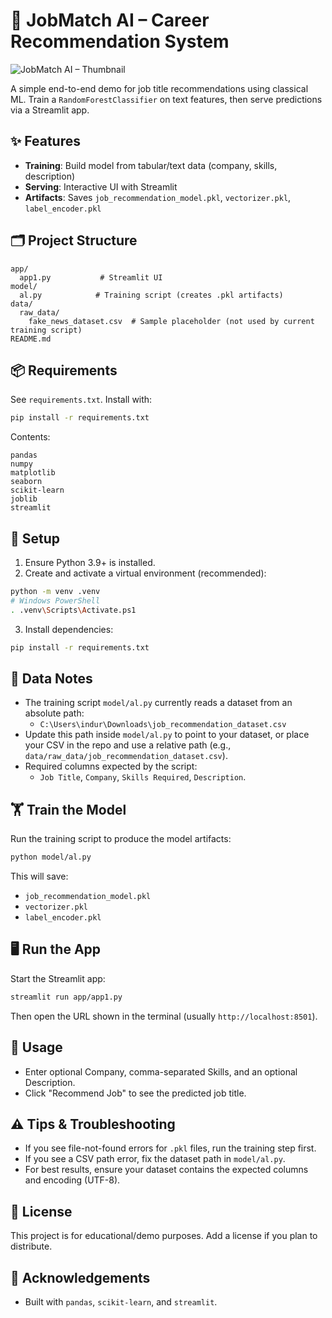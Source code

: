 
# 🚀 JobMatch AI – Career Recommendation System

![JobMatch AI – Thumbnail](thumbnail/thumbnail_image)


A simple end-to-end demo for job title recommendations using classical ML. Train a `RandomForestClassifier` on text features, then serve predictions via a Streamlit app.

## ✨ Features
- **Training**: Build model from tabular/text data (company, skills, description)
- **Serving**: Interactive UI with Streamlit
- **Artifacts**: Saves `job_recommendation_model.pkl`, `vectorizer.pkl`, `label_encoder.pkl`

## 🗂️ Project Structure
```
app/
  app1.py           # Streamlit UI
model/
  al.py            # Training script (creates .pkl artifacts)
data/
  raw_data/
    fake_news_dataset.csv  # Sample placeholder (not used by current training script)
README.md
```

## 📦 Requirements
See `requirements.txt`. Install with:
```bash
pip install -r requirements.txt
```

Contents:
```
pandas
numpy
matplotlib
seaborn
scikit-learn
joblib
streamlit
```

## 🧰 Setup
1. Ensure Python 3.9+ is installed.
2. Create and activate a virtual environment (recommended):
```bash
python -m venv .venv
# Windows PowerShell
. .venv\Scripts\Activate.ps1
```
3. Install dependencies:
```bash
pip install -r requirements.txt
```

## 📝 Data Notes
- The training script `model/al.py` currently reads a dataset from an absolute path:
  - `C:\Users\indur\Downloads\job_recommendation_dataset.csv`
- Update this path inside `model/al.py` to point to your dataset, or place your CSV in the repo and use a relative path (e.g., `data/raw_data/job_recommendation_dataset.csv`).
- Required columns expected by the script:
  - `Job Title`, `Company`, `Skills Required`, `Description`.

## 🏋️ Train the Model
Run the training script to produce the model artifacts:
```bash
python model/al.py
```
This will save:
- `job_recommendation_model.pkl`
- `vectorizer.pkl`
- `label_encoder.pkl`

## 🖥️ Run the App
Start the Streamlit app:
```bash
streamlit run app/app1.py
```
Then open the URL shown in the terminal (usually `http://localhost:8501`).

## 🧪 Usage
- Enter optional Company, comma-separated Skills, and an optional Description.
- Click "Recommend Job" to see the predicted job title.

## ⚠️ Tips & Troubleshooting
- If you see file-not-found errors for `.pkl` files, run the training step first.
- If you see a CSV path error, fix the dataset path in `model/al.py`.
- For best results, ensure your dataset contains the expected columns and encoding (UTF-8).

## 📜 License
This project is for educational/demo purposes. Add a license if you plan to distribute.

## 🙌 Acknowledgements
- Built with `pandas`, `scikit-learn`, and `streamlit`.